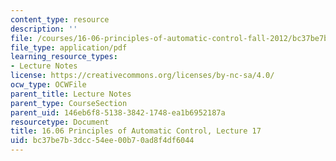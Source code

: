 ```yaml
---
content_type: resource
description: ''
file: /courses/16-06-principles-of-automatic-control-fall-2012/bc37be7b3dcc54ee00b70ad8f4df6044_MIT16_06F12_Lecture_17.pdf
file_type: application/pdf
learning_resource_types:
- Lecture Notes
license: https://creativecommons.org/licenses/by-nc-sa/4.0/
ocw_type: OCWFile
parent_title: Lecture Notes
parent_type: CourseSection
parent_uid: 146eb6f8-5138-3842-1748-ea1b6952187a
resourcetype: Document
title: 16.06 Principles of Automatic Control, Lecture 17
uid: bc37be7b-3dcc-54ee-00b7-0ad8f4df6044
---
```


